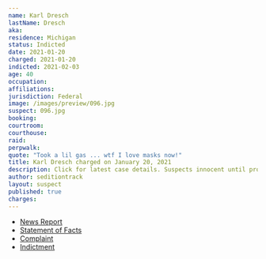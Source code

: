 ```yaml
---
name: Karl Dresch
lastName: Dresch
aka:
residence: Michigan
status: Indicted
date: 2021-01-20
charged: 2021-01-20
indicted: 2021-02-03
age: 40
occupation:
affiliations:
jurisdiction: Federal
image: /images/preview/096.jpg
suspect: 096.jpg
booking:
courtroom:
courthouse:
raid:
perpwalk:
quote: "Took a lil gas ... wtf I love masks now!"
title: Karl Dresch charged on January 20, 2021
description: Click for latest case details. Suspects innocent until proven guilty.
author: seditiontrack
layout: suspect
published: true
charges:
---
```

- [News Report](https://www.detroitnews.com/story/news/local/michigan/2021/01/19/feds-arrest-michigan-man-capitol-mob-riots-insurrection/4224979001/)
- [Statement of Facts](https://www.justice.gov/opa/page/file/1357311/download)
- [Complaint](https://www.justice.gov/opa/page/file/1357306/download)
- [Indictment](https://extremism.gwu.edu/sites/g/files/zaxdzs2191/f/Karl%20Dresch%20Indictment.pdf)
